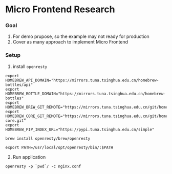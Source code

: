 Micro Frontend Research
=======================

### Goal
1. For demo prupose, so the example may not ready for production
2. Cover as many approach to implement Micro Frontend

### Setup

1. install `openresty`

```
export HOMEBREW_API_DOMAIN="https://mirrors.tuna.tsinghua.edu.cn/homebrew-bottles/api"
export HOMEBREW_BOTTLE_DOMAIN="https://mirrors.tuna.tsinghua.edu.cn/homebrew-bottles"
export HOMEBREW_BREW_GIT_REMOTE="https://mirrors.tuna.tsinghua.edu.cn/git/homebrew/brew.git"
export HOMEBREW_CORE_GIT_REMOTE="https://mirrors.tuna.tsinghua.edu.cn/git/homebrew/homebrew-core.git"
export HOMEBREW_PIP_INDEX_URL="https://pypi.tuna.tsinghua.edu.cn/simple"

brew install openresty/brew/openresty

export PATH=/usr/local/opt/openresty/bin/:$PATH
```
2. Run application 

```
openresty -p `pwd`/ -c nginx.conf
```